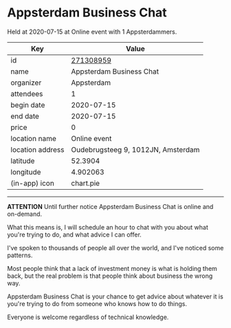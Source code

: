 # Appsterdam Business Chat
Held at 2020-07-15 at Online event with 1 Appsterdammers.
        
|Key|Value
|---|---|
|id|[271308959](https://www.meetup.com/appsterdam/events/271308959/)|
|name|Appsterdam Business Chat|
|organizer|Appsterdam|
|attendees|1|
|begin date|2020-07-15|
|end date|2020-07-15|
|price|0|
|location name|Online event|
|location address|Oudebrugsteeg 9, 1012JN, Amsterdam|
|latitude|52.3904|
|longitude|4.902063|
|(in-app) icon|chart.pie|

---

**ATTENTION** Until further notice Appsterdam Business Chat is online and on-demand.

What this means is, I will schedule an hour to chat with you about what you're trying to do, and what advice I can offer.

I've spoken to thousands of people all over the world, and I've noticed some patterns.

Most people think that a lack of investment money is what is holding them back, but the real problem is that people think about business the wrong way.

Appsterdam Business Chat is your chance to get advice about whatever it is you're trying to do from someone who knows how to do things.

Everyone is welcome regardless of technical knowledge.


